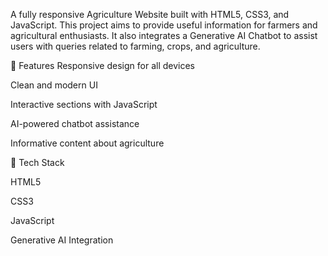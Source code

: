 A fully responsive Agriculture Website built with HTML5, CSS3, and JavaScript. This project aims to provide useful information for farmers and agricultural enthusiasts. It also integrates a Generative AI Chatbot to assist users with queries related to farming, crops, and agriculture.

🚀 Features
Responsive design for all devices

Clean and modern UI

Interactive sections with JavaScript

AI-powered chatbot assistance

Informative content about agriculture

🔧 Tech Stack

HTML5

CSS3

JavaScript

Generative AI Integration
